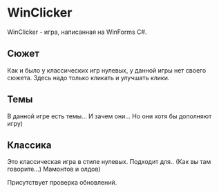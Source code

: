 # WinClicker
WinClicker - игра, написанная на WinForms C#.
## Сюжет
Как и было у классических игр нулевых, у данной игры нет своего сюжета. Здесь надо только кликать и улучшать клики.
## Темы
В данной игре есть темы... И зачем они... Но они хотя бы дополняют игру)
## Классика
Это классическая игра в стиле нулевых. Подходит для.. (Как вы там говорите...) Мамонтов и олдов)

Присутствует проверка обновлений.
